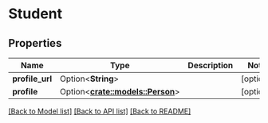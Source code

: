 # Student

## Properties

Name | Type | Description | Notes
------------ | ------------- | ------------- | -------------
**profile_url** | Option<**String**> |  | [optional]
**profile** | Option<[**crate::models::Person**](Person.md)> |  | [optional]

[[Back to Model list]](../README.md#documentation-for-models) [[Back to API list]](../README.md#documentation-for-api-endpoints) [[Back to README]](../README.md)


